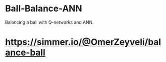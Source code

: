 # Ball-Balance-ANN
 Balancing a ball with Q-networks and ANN.
# https://simmer.io/@OmerZeyveli/balance-ball